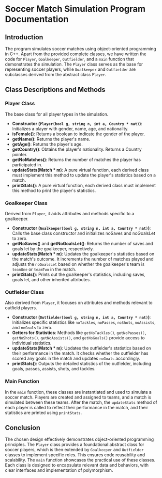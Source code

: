 # Soccer Match Simulation Program Documentation

## Introduction

The program simulates soccer matches using object-oriented programming in C++. Apart from the provided complete classes, we have written the code for `Player`, `Goalkeeper`, `Outfielder`, and a `main` function that demonstrates the simulation. The `Player` class serves as the base for representing soccer players, while `Goalkeeper` and `Outfielder` are subclasses derived from the abstract class `Player`.

## Class Descriptions and Methods

### Player Class
The base class for all player types in the simulation.

- **Constructor (`Player(bool g, string n, int a, Country * nat)`)**: Initializes a player with gender, name, age, and nationality.
- **isFemale()**: Returns a boolean to indicate the gender of the player.
- **getName()**: Returns the player's name.
- **getAge()**: Returns the player's age.
- **getCountry()**: Obtains the player's nationality. Returns a Country pointer.
- **getNoMatches()**: Returns the number of matches the player has participated in.
- **updateStats(Match * m)**: A pure virtual function, each derived class must implement this method to update the player's statistics based on a match.
- **printStats()**: A pure virtual function, each derived class must implement this method to print the player's statistics.

### Goalkeeper Class
Derived from `Player`, it adds attributes and methods specific to a goalkeeper.

- **Constructor (`Goalkeeper(bool g, string n, int a, Country * nat)`)**: Calls the base class constructor and initializes noSaves and noGoalsLet to zero.
- **getNoSaves()** and **getNoGoalsLet()**: Returns the number of saves and goals let by the goalkeeper, respectively.
- **updateStats(Match * m)**: Updates the goalkeeper's statistics based on the match's outcome. It increments the number of matches played and adjusts the `noGoalsLet` based on whether the goalkeeper's team is `teamOne` or `teamTwo` in the match.
- **printStats()**: Prints out the goalkeeper's statistics, including saves, goals let, and other inherited attributes.

### Outfielder Class
Also derived from `Player`, it focuses on attributes and methods relevant to outfield players.

- **Constructor (`Outfielder(bool g, string n, int a, Country * nat)`)**: Initializes specific statistics like `noTackles`, `noPasses`, `noShots`, `noAssists`, and `noGoals` to zero.
- **Getters for Statistics**: Methods like `getNoTackles()`, `getNoPasses()`, `getNoShots()`, `getNoAssists()`, and `getNoGoals()` provide access to individual statistics.
- **updateStats(Match * m)**: Updates the outfielder's statistics based on their performance in the match. It checks whether the outfielder has scored any goals in the match and updates `noGoals` accordingly.
- **printStats()**: Outputs the detailed statistics of the outfielder, including goals, passes, assists, shots, and tackles.

### Main Function
In the `main` function, these classes are instantiated and used to simulate a soccer match. Players are created and assigned to teams, and a match is simulated between these teams. After the match, the `updateStats` method of each player is called to reflect their performance in the match, and their statistics are printed using `printStats`.

## Conclusion
The chosen design effectively demonstrates object-oriented programming principles. The `Player` class provides a foundational abstract class for soccer players, which is then extended by `Goalkeeper` and `Outfielder` classes to implement specific roles. This ensures code reusability and scalability. The `main` function showcases the practical use of these classes. Each class is designed to encapsulate relevant data and behaviors, with clear interfaces and implementation of polymorphism.